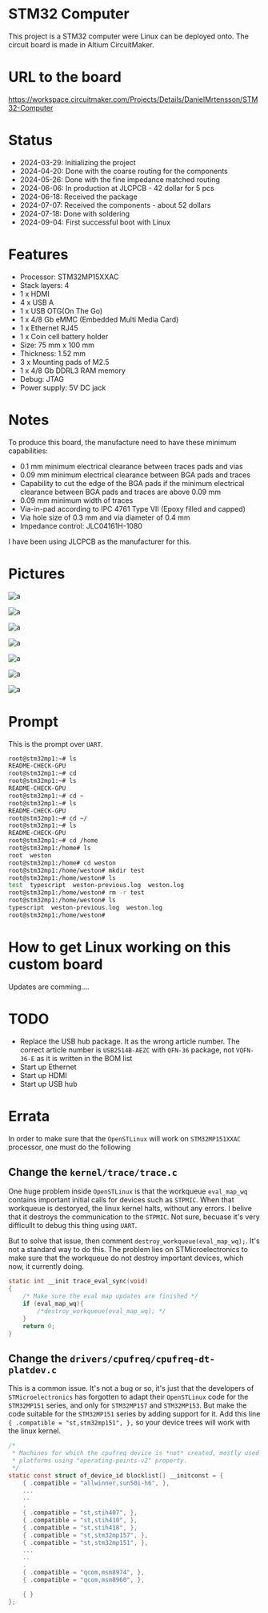 # STM32 Computer

This project is a STM32 computer were Linux can be deployed onto.
The circuit board is made in Altium CircuitMaker. 

# URL to the board

https://workspace.circuitmaker.com/Projects/Details/DanielMrtensson/STM32-Computer

# Status

* 2024-03-29: Initializing the project
* 2024-04-20: Done with the coarse routing for the components
* 2024-05-26: Done with the fine impedance matched routing
* 2024-06-06: In production at JLCPCB - 42 dollar for 5 pcs
* 2024-06-18: Received the package
* 2024-07-07: Received the components - about 52 dollars
* 2024-07-18: Done with soldering
* 2024-09-04: First successful boot with Linux

# Features

* Processor: STM32MP15XXAC
* Stack layers: 4
* 1 x HDMI
* 4 x USB A
* 1 x USB OTG(On The Go)
* 1 x 4/8 Gb eMMC (Embedded Multi Media Card)
* 1 x Ethernet RJ45
* 1 x Coin cell battery holder
* Size: 75 mm x 100 mm
* Thickness: 1.52 mm
* 3 x Mounting pads of M2.5
* 1 x 4/8 Gb DDRL3 RAM memory
* Debug: JTAG
* Power supply: 5V DC jack

# Notes

To produce this board, the manufacture need to have these minimum capabilities:

* 0.1 mm minimum electrical clearance between traces pads and vias
* 0.09 mm minimum electrical clearance between BGA pads and traces
* Capability to cut the edge of the BGA pads if the minimum electrical clearance between BGA pads and traces are above 0.09 mm
* 0.09 mm minimum width of traces
* Via-in-pad according to IPC 4761 Type VII (Epoxy filled and capped)
* Via hole size of 0.3 mm and via diameter of 0.4 mm
* Impedance control: JLC04161H-1080

I have been using JLCPCB as the manufacturer for this.


# Pictures

![a](https://github.com/DanielMartensson/STM32-Computer/blob/main/documents/pictures/STM32-Computer-pic3.png?raw=true)

![a](https://github.com/DanielMartensson/STM32-Computer/blob/main/documents/pictures/STM32-Computer-pic4.png?raw=true)

![a](https://github.com/DanielMartensson/STM32-Computer/blob/main/documents/pictures/STM32-Computer-pic7.png?raw=true)

![a](https://github.com/DanielMartensson/STM32-Computer/blob/main/documents/pictures/STM32-Computer-pic1.png?raw=true)

![a](https://github.com/DanielMartensson/STM32-Computer/blob/main/documents/pictures/STM32-Computer-pic2.png?raw=true)

![a](https://github.com/DanielMartensson/STM32-Computer/blob/main/documents/pictures/STM32-Computer-pic5.png?raw=true)

![a](https://github.com/DanielMartensson/STM32-Computer/blob/main/documents/pictures/STM32-Computer-pic6.png?raw=true)

# Prompt

This is the prompt over `UART`.

```sh
root@stm32mp1:~# ls
README-CHECK-GPU
root@stm32mp1:~# cd 
root@stm32mp1:~# ls
README-CHECK-GPU
root@stm32mp1:~# cd ~
root@stm32mp1:~# ls
README-CHECK-GPU
root@stm32mp1:~# cd ~/
root@stm32mp1:~# ls
README-CHECK-GPU
root@stm32mp1:~# cd /home
root@stm32mp1:/home# ls
root  weston
root@stm32mp1:/home# cd weston
root@stm32mp1:/home/weston# mkdir test
root@stm32mp1:/home/weston# ls
test  typescript  weston-previous.log  weston.log
root@stm32mp1:/home/weston# rm -r test
root@stm32mp1:/home/weston# ls
typescript  weston-previous.log  weston.log
root@stm32mp1:/home/weston# 
```

# How to get Linux working on this custom board

Updates are comming....

# TODO

* Replace the USB hub package. It as the wrong article number. The correct article number is `USB2514B-AEZC` with `QFN-36` package, not `VQFN-36-E` as it is written in the BOM list
* Start up Ethernet
* Start up HDMI
* Start up USB hub

# Errata

In order to make sure that the `OpenSTLinux` will work on `STM32MP151XXAC` processor, one must do the following

## Change the `kernel/trace/trace.c`

One huge problem inside `OpenSTLinux` is that the workqueue `eval_map_wq` contains important initial calls for devices such as `STPMIC`.
When that workqueue is destoryed, the linux kernel halts, without any errors. I belive that it destroys the communication to the `STPMIC`. Not sure, becuase it's very difficullt to debug this thing using `UART`.

But to solve that issue, then comment `destroy_workqueue(eval_map_wq);`. It's not a standard way to do this. The problem lies on STMicroelectronics to make sure that the workqueue do not destroy important devices, which now, it currently doing.

```c
static int __init trace_eval_sync(void)
{
	/* Make sure the eval map updates are finished */
	if (eval_map_wq){
		/*destroy_workqueue(eval_map_wq); */
	}
	return 0;
}
```

## Change the `drivers/cpufreq/cpufreq-dt-platdev.c`

This is a common issue. It's not a bug or so, it's just that the developers of `STMicroelectronics` has forgotten to adapt their `OpenSTLinux` code for the `STM32MP151` series, and only for `STM32MP157` and `STM32MP153`. But make the code suitable for the `STM32MP151` series by adding support for it. Add this line `{ .compatible = "st,stm32mp151", },` so your device trees will work with the linux kernel.

```c
/*
 * Machines for which the cpufreq device is *not* created, mostly used for
 * platforms using "operating-points-v2" property.
 */
static const struct of_device_id blocklist[] __initconst = {
	{ .compatible = "allwinner,sun50i-h6", },
	...
	..
	.
    { .compatible = "st,stih407", },
	{ .compatible = "st,stih410", },
	{ .compatible = "st,stih418", },
	{ .compatible = "st,stm32mp157", },
	{ .compatible = "st,stm32mp151", },
	...
	..
	.
	{ .compatible = "qcom,msm8974", },
	{ .compatible = "qcom,msm8960", },

	{ }
};
```

